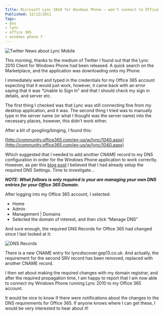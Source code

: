 ```yaml
---
Title: Microsoft Lync 2010 for Windows Phone – won’t connect to Office 365
Published: 12/12/2011
Tags:
- dns
- lync
- office 365
- windows phone 7
---
```


![Twitter News about Lync Mobile](https://gep13wpstorage.blob.core.windows.net/gep13/2011/12/12/clip_image002.jpg)

This morning, thanks to the medium of Twitter I found out that the Lync 2010 Client for Windows Phone had been released. A quick search on the Marketplace, and the application was downloading onto my Phone.

I immediately went and typed in the credentials for my Office 365 account expecting that it would just work, however, it came back with an error saying that it was “Unable to Sign In” and that I should check my sign in details, and server etc.

The first thing I checked was that Lync was still connecting fine from my desktop application, and it was. The second thing I tried was to manually type in the server name (or what I thought was the server name) into the necessary places, however, this didn’t work either.

After a bit of googling/binging, I found this:

[http://community.office365.com/en-us/w/lync/1040.aspx](http://community.office365.com/en-us/w/lync/1040.aspx)

Which suggested that I needed to add another CNAME record to my DNS configuration in order for the Windows Phone application to work correctly. However, as per this [blog post](http://www.gep13.co.uk/blog/configure-dns-settings-for-office-365) I believed that I had already setup the required DNS Settings. Time to investigate...

**_NOTE: What follows is only required is your are managing your own DNS entries for your Office 365 Domain._**

After logging into my Office 365 account, I selected:

- Home
- Admin
- Management | Domains
- Selected the domain of interest, and then click “Manage DNS”

And sure enough, the required DNS Records for Office 365 had changed since I last looked at it:

![DNS Records](https://gep13wpstorage.blob.core.windows.net/gep13/2011/12/12/clip_image0024.jpg)

There is a new CNAME entry for lyncdiscover.gep13.co.uk. And actually, the requirement for the second SRV record has been removed, replaced with another CNAME record.

I then set about making the required changes with my domain registrar, and after the required propagation time, I am happy to report that I am now able to connect my Windows Phone running Lync 2010 to my Office 365 account.

It would be nice to know if there were notifications about the changes to the DNS requirements for Office 365. If anyone knows where I can get these, I would be very interested to hear about it!
